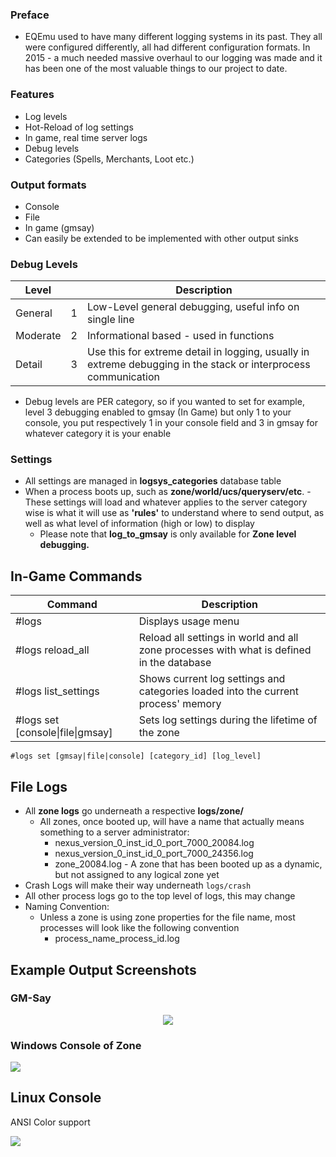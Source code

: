 ### Preface

* EQEmu used to have many different logging systems in its past. They all were configured differently, all had different configuration formats. In 2015 - a much needed massive overhaul to our logging was made and it has been one of the most valuable things to our project to date.

### Features

* Log levels
* Hot-Reload of log settings
* In game, real time server logs
* Debug levels
* Categories (Spells, Merchants, Loot etc.)

### Output formats

* Console
* File
* In game (gmsay)
* Can easily be extended to be implemented with other output sinks

### Debug Levels

**Level**||**Description**
-----|-----|-----
General|1|Low-Level general debugging, useful info on single line|
Moderate|2|Informational based - used in functions|
Detail|3|Use this for extreme detail in logging, usually in extreme debugging in the stack or interprocess communication|

*   Debug levels are PER category, so if you wanted to set for example, level 3 debugging enabled to gmsay (In Game) but only 1 to your console, you put respectively 1 in your console field and 3 in gmsay for whatever category it is your enable

### Settings

*   All settings are managed in **logsys_categories** database table
*   When a process boots up, such as **zone/world/ucs/queryserv/etc**. \- These settings will load and whatever applies to the server category wise is what it will use as **'rules'** to understand where to send output, as well as what level of information (high or low) to display
    *   Please note that **log\_to\_gmsay** is only available for **Zone level debugging.**

## In-Game Commands

**Command**|**Description**|
-----|-----
#logs | Displays usage menu
#logs reload_all | Reload all settings in world and all zone processes with what is defined in the database
#logs list_settings | Shows current log settings and categories loaded into the current process' memory
#logs set \[console\|file\|gmsay\] | Sets log settings during the lifetime of the zone

```
#logs set [gmsay|file|console] [category_id] [log_level]
```

## File Logs

*   All **zone logs** go underneath a respective **logs/zone/**
    *   All zones, once booted up, will have a name that actually means something to a server administrator:
        *   nexus\_version\_0\_inst\_id\_0\_port\_7000\_20084.log
        *   nexus\_version\_0\_inst\_id\_0\_port\_7000\_24356.log
        *   zone_20084.log \- A zone that has been booted up as a dynamic, but not assigned to any logical zone yet
*   Crash Logs will make their way underneath `logs/crash`
*   All other process logs go to the top level of logs, this may change
*   Naming Convention:
    *   Unless a zone is using zone properties for the file name, most processes will look like the following convention
        *   process\_name\_process_id.log

## Example Output Screenshots

### GM-Say

<p align="center">
<img src="/EQEmu/Server/wiki/images/FaWAgAq.gif?raw=true">
</p>

### Windows Console of Zone

![](https://i.imgur.com/okWg2y8.png)

## Linux Console

ANSI Color support

![](https://i.imgur.com/SC9lO4N.png)

